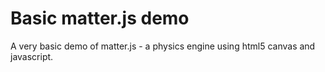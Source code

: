 # Basic matter.js demo

A very basic demo of matter.js - a physics engine using html5 canvas and javascript.